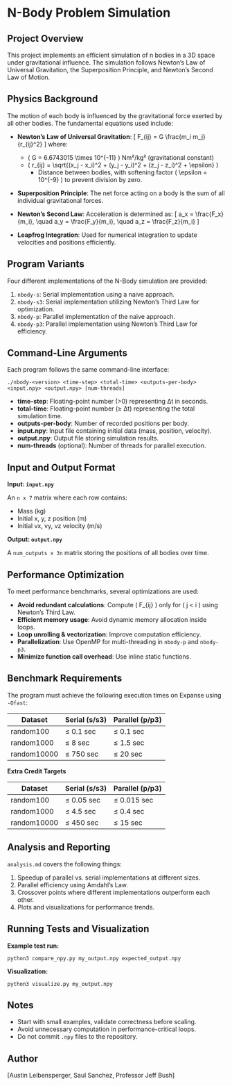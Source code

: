 # N-Body Problem Simulation

<script type="text/javascript" src="https://polyfill.io/v3/polyfill.min.js?features=es6"></script>
<script type="text/javascript" id="MathJax-script" async
  src="https://cdn.jsdelivr.net/npm/mathjax@3/es5/tex-mml-chtml.js"></script>

## Project Overview

This project implements an efficient simulation of n bodies in a 3D space under gravitational influence. The simulation follows Newton’s Law of Universal Gravitation, the Superposition Principle, and Newton’s Second Law of Motion.

## Physics Background

The motion of each body is influenced by the gravitational force exerted by all other bodies. The fundamental equations used include:

- **Newton’s Law of Universal Gravitation**:
  \[
  F_{ij} = G \frac{m_i m_j}{r_{ij}^2}
  \]
  where:
  - \( G = 6.6743015 \times 10^{-11} \) Nm²/kg² (gravitational constant)
  - \( r_{ij} = \sqrt{(x_j - x_i)^2 + (y_j - y_i)^2 + (z_j - z_i)^2 + \epsilon} \)
    - Distance between bodies, with softening factor \( \epsilon = 10^{-9} \) to prevent division by zero.

- **Superposition Principle**: The net force acting on a body is the sum of all individual gravitational forces.
- **Newton’s Second Law**: Acceleration is determined as:
  \[
  a_x = \frac{F_x}{m_i}, \quad a_y = \frac{F_y}{m_i}, \quad a_z = \frac{F_z}{m_i}
  \]
- **Leapfrog Integration**: Used for numerical integration to update velocities and positions efficiently.

## Program Variants

Four different implementations of the N-Body simulation are provided:

1. `nbody-s`: Serial implementation using a naive approach.
2. `nbody-s3`: Serial implementation utilizing Newton’s Third Law for optimization.
3. `nbody-p`: Parallel implementation of the naive approach.
4. `nbody-p3`: Parallel implementation using Newton’s Third Law for efficiency.

## Command-Line Arguments

Each program follows the same command-line interface:

```
./nbody-<version> <time-step> <total-time> <outputs-per-body> <input.npy> <output.npy> [num-threads]
```

- **time-step**: Floating-point number (>0) representing Δt in seconds.
- **total-time**: Floating-point number (≥ Δt) representing the total simulation time.
- **outputs-per-body**: Number of recorded positions per body.
- **input.npy**: Input file containing initial data (mass, position, velocity).
- **output.npy**: Output file storing simulation results.
- **num-threads** (optional): Number of threads for parallel execution.

## Input and Output Format

**Input: `input.npy`**

An `n x 7` matrix where each row contains:

- Mass (kg)
- Initial x, y, z position (m)
- Initial vx, vy, vz velocity (m/s)

**Output: `output.npy`**

A `num_outputs x 3n` matrix storing the positions of all bodies over time.

## Performance Optimization

To meet performance benchmarks, several optimizations are used:

- **Avoid redundant calculations**: Compute \( F_{ij} \) only for \( j < i \) using Newton’s Third Law.
- **Efficient memory usage**: Avoid dynamic memory allocation inside loops.
- **Loop unrolling & vectorization**: Improve computation efficiency.
- **Parallelization**: Use OpenMP for multi-threading in `nbody-p` and `nbody-p3`.
- **Minimize function call overhead**: Use inline static functions.

## Benchmark Requirements

The program must achieve the following execution times on Expanse using `-Ofast`:

| Dataset     | Serial (s/s3) | Parallel (p/p3) |
|------------|--------------|----------------|
| random100  | ≤ 0.1 sec    | ≤ 0.1 sec      |
| random1000 | ≤ 8 sec      | ≤ 1.5 sec      |
| random10000| ≤ 750 sec    | ≤ 20 sec       |

**Extra Credit Targets**

| Dataset     | Serial (s/s3) | Parallel (p/p3) |
|------------|--------------|----------------|
| random100  | ≤ 0.05 sec   | ≤ 0.015 sec    |
| random1000 | ≤ 4.5 sec    | ≤ 0.4 sec      |
| random10000| ≤ 450 sec    | ≤ 15 sec       |

## Analysis and Reporting

 `analysis.md` covers the following things:

1. Speedup of parallel vs. serial implementations at different sizes.
2. Parallel efficiency using Amdahl’s Law.
3. Crossover points where different implementations outperform each other.
4. Plots and visualizations for performance trends.

## Running Tests and Visualization

**Example test run:**

```
python3 compare_npy.py my_output.npy expected_output.npy
```

**Visualization:**

```
python3 visualize.py my_output.npy
```

## Notes

- Start with small examples, validate correctness before scaling.
- Avoid unnecessary computation in performance-critical loops.
- Do not commit `.npy` files to the repository.

## Author

[Austin Leibensperger, Saul Sanchez, Professor Jeff Bush]